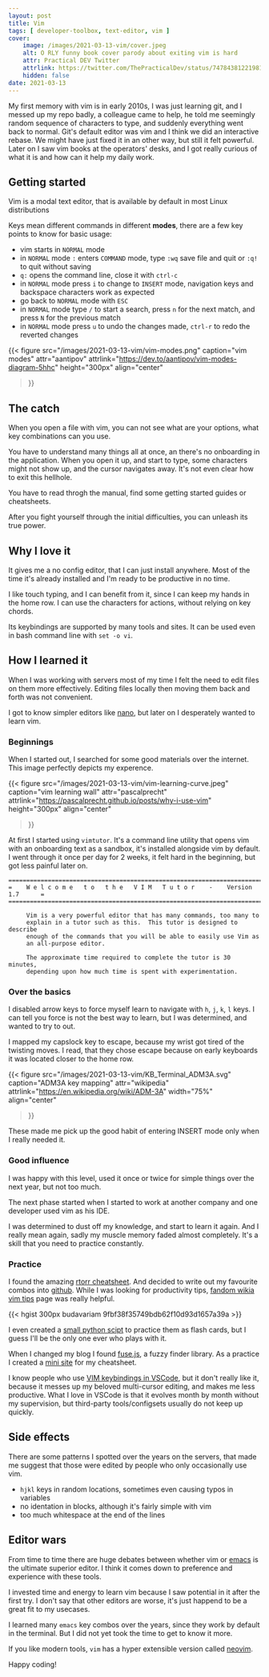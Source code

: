 ```yaml
---
layout: post
title: Vim
tags: [ developer-toolbox, text-editor, vim ]
cover:
    image: /images/2021-03-13-vim/cover.jpeg
    alt: O RLY funny book cover parody about exiting vim is hard
    attr: Practical DEV Twitter
    attrlink: https://twitter.com/ThePracticalDev/status/747843812219813888/photo/1
    hidden: false
date: 2021-03-13
---
```


My first memory with vim is in early 2010s, I was just learning git, and I messed up my repo badly,
a colleague came to help, he told me seemingly random sequence of characters to type,
and suddenly everything went back to normal. Git's default editor was vim and I think we did an interactive rebase.
We might have just fixed it in an other way, but still it felt powerful.
Later on I saw vim books at the operators' desks, and I got really curious of what it is and how can it help my daily work.

<!--more-->

## Getting started

Vim is a modal text editor, that is available by default in most Linux distributions

Keys mean different commands in different **modes**,
there are a few key points to know for basic usage:

- vim starts in `NORMAL` mode
- in `NORMAL` mode `:` enters `COMMAND` mode, type `:wq` save file and quit or `:q!` to quit without saving
- `q:` opens the command line, close it with `ctrl-c`
- in `NORMAL` mode press `i` to change to `INSERT` mode, navigation keys and backspace characters work as expected
- go back to `NORMAL` mode with `ESC`
- in `NORMAL` mode type `/` to start a search, press `n` for the next match, and press `N` for the previous match
- in `NORMAL` mode press `u` to undo the changes made, `ctrl-r` to redo the reverted changes

{{< figure
    src="/images/2021-03-13-vim/vim-modes.png"
    caption="vim modes"
    attr="aantipov"
    attrlink="https://dev.to/aantipov/vim-modes-diagram-5hhc"
    height="300px"
    align="center"
>}}

## The catch

When you open a file with vim, you can not see what are your options, what key combinations can you use.

You have to understand many things all at once, an there's no onboarding in the application.
When you open it up, and start to type, some characters might not show up, and the cursor navigates away.
It's not even clear how to exit this hellhole.

You have to read throgh the manual, find some getting started guides or cheatsheets.

After you fight yourself through the initial difficulties, you can unleash its true power.

## Why I love it

It gives me a no config editor, that I can just install anywhere.
Most of the time it's already installed and I'm ready to be productive in no time.

I like touch typing, and I can benefit from it, since I can keep my hands in the home row.
I can use the characters for actions, without relying on key chords.

Its keybindings are supported by many tools and sites.
It can be used even in bash command line with `set -o vi`.

## How I learned it

When I was working with servers most of my time I felt the need to edit files on them more effectively.
Editing files locally then moving them back and forth was not convenient.

I got to know simpler editors like [nano](https://en.wikipedia.org/wiki/GNU_nano),
but later on I desperately wanted to learn vim.

### Beginnings

When I started out, I searched for some good materials over the internet. This image perfectly depicts my experence.

{{< figure
    src="/images/2021-03-13-vim/vim-learning-curve.jpeg"
    caption="vim learning wall"
    attr="pascalprecht"
    attrlink="https://pascalprecht.github.io/posts/why-i-use-vim"
    height="300px"
    align="center"
>}}

At first I started using `vimtutor`.
It's a command line utility that opens vim with an onboarding text as a sandbox,
it's installed alongside vim by default.
I went through it once per day for 2 weeks, it felt hard in the beginning, but got less painful later on.

```text
===============================================================================
=    W e l c o m e   t o   t h e   V I M   T u t o r    -    Version 1.7      =
===============================================================================

     Vim is a very powerful editor that has many commands, too many to
     explain in a tutor such as this.  This tutor is designed to describe
     enough of the commands that you will be able to easily use Vim as
     an all-purpose editor.

     The approximate time required to complete the tutor is 30 minutes,
     depending upon how much time is spent with experimentation.

```

### Over the basics

I disabled arrow keys to force myself learn to navigate with `h`, `j`, `k`, `l` keys.
I can tell you force is not the best way to learn, but I was determined, and wanted to try to out.

I mapped my capslock key to escape, because my wrist got tired of the twisting moves.
I read, that they chose escape because on early keyboards it was located closer to the home row.

{{< figure
    src="/images/2021-03-13-vim/KB_Terminal_ADM3A.svg"
    caption="ADM3A key mapping"
    attr="wikipedia"
    attrlink="https://en.wikipedia.org/wiki/ADM-3A"
    width="75%"
    align="center"
>}}

These made me pick up the good habit of entering INSERT mode only when I really needed it.

### Good influence

I was happy with this level, used it once or twice for simple things over the next year, but not too much.

The next phase started when I started to work at another company and one developer used vim as his IDE.

I was determined to dust off my knowledge, and start to learn it again.
And I really mean again, sadly my muscle memory faded almost completely.
It's a skill that you need to practice constantly.

### Practice

I found the amazing [rtorr cheatsheet](https://vim.rtorr.com/).
And decided to write out my favourite combos into
[github](https://github.com/budavariam/learn-vim/blob/master/vim-cheatsheet.md).
While I was looking for productivity tips,
[fandom wikia vim tips](https://vim.fandom.com/wiki/Vim_Tips_Wiki) page was really helpful.

{{< hgist 300px budavariam 9fbf38f35749bdb62f10d93d1657a39a >}}

I even created a
[small python scipt](https://github.com/budavariam/learn-vim/blob/master/practice.py)
to practice them as flash cards, but I guess I'll be the only one ever who plays with it.

When I changed my blog I found [fuse.js](https://fusejs.io/), a fuzzy finder library.
As a practice I created a [mini site](https://budavariam.github.io/learn-vim/) for my cheatsheet.

I know people who use
[VIM keybindings in VSCode](https://marketplace.visualstudio.com/items?itemName=vscodevim.vim),
but it don't really like it,
because it messes up my beloved multi-cursor editing, and makes me less productive.
What I love in VSCode is that it evolves month by month without my supervision,
but third-party tools/configsets usually do not keep up quickly.

## Side effects

There are some patterns I spotted over the years on the servers,
that made me suggest that those were edited by people who only occasionally use vim.

- `hjkl` keys in random locations, sometimes even causing typos in variables
- no identation in blocks, although it's fairly simple with vim
- too much whitespace at the end of the lines

## Editor wars

From time to time there are huge debates between whether vim or
[emacs](https://www.gnu.org/software/emacs/) is the ultimate superior editor.
I think it comes down to preference and experience with these tools.

I invested time and energy to learn vim because I saw potential in it after the first try.
I don't say that other editors are worse, it's just happend to be a great fit to my usecases.

I learned many `emacs` key combos over the years, since they work by default in the terminal.
But I did not yet took the time to get to know it more.

If you like modern tools, `vim` has a hyper extensible version called [neovim](https://neovim.io/).

Happy coding!
